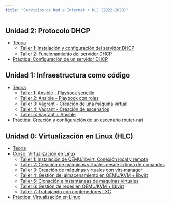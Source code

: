 ```yaml
---
title: "Servicios de Red e Internet + HLC (2022-2023)"
---
```


## Unidad 2: Protocolo DHCP

* [Teoría](https://raw.githubusercontent.com/josedom24/presentaciones/main/servicios/dhcp.pdf)
	* [Taller 1: Instalación y configuración del servidor DHCP](2_dhcp/t1.html)
	* [Taller 2: Funcionamiento del servidor DHCP](2_dhcp/t2.html)
* [Práctica: Configuración de un servidor DHCP](2_dhcp/practica.html)

## Unidad 1: Infraestructura como código
	
* [Teoría](https://raw.githubusercontent.com/josedom24/presentaciones/main/servicios/iac.pdf)
	* [Taller 1: Ansible - Playbook sencillo](1_iac/t1.html)
	* [Taller 2: Ansible - Playbook con roles](1_iac/t2.html)
	* [Taller 3: Vagrant - Creación de una máquina virtual](1_iac/t3.html)
	* [Taller 4: Vagrant - Creación de escenarios](1_iac/t4.html)
	* [Taller 5: Vagrant + Ansible](1_iac/t5.html)
* [Práctica: Creación y configuración de un escenario router-nat](1_iac/practica.html)

## Unidad 0: Virtualización en Linux (HLC)

* [Teoría](https://raw.githubusercontent.com/josedom24/presentaciones/main/hlc/virtualizacion.pdf)
* [Curso: Virtualización en Linux](https://github.com/josedom24/curso_virtualizacion_linux)
	* [Taller 1: Instalación de QEMU/libvirt. Conexión local y remota](0_virtualizacion/t1.html)
    * [Taller 2: Creación de máquinas virtuales desde la línea de comandos](0_virtualizacion/t2.html)
    * [Taller 3: Creación de máquinas virtuales con virt-manager](0_virtualizacion/t3.html)
    * [Taller 4: Gestión del almacenamiento en QEMU/KVM + libvirt](0_virtualizacion/t4.html)
    * [Taller 5: Clonación e instantáneas de maquinas virtuales](0_virtualizacion/t5.html)
    * [Taller 6: Gestión de redes en QEMU/KVM + libvirt](0_virtualizacion/t6.html)
    * [Taller 7: Trabajando con contenedores LXC](0_virtualizacion/t7.html)
* [Práctica: Virtualización en Linux](0_virtualizacion/practica.html)




<!--



## Protocolo HTTP

* [Teoría](https://raw.githubusercontent.com/josedom24/presentaciones/main/servicios/http.pdf)
	* [Taller 1: Peticiones HTTP](3_http/t1.html)
	* [Taller 2: Configuración del servidor web Apache2](3_http/t2.html)
	* [Taller 3: Instalación de phpmyadmin](3_http/t3.html)
	* [Taller 4: apache2 como proxy inverso](3_http/t4.html)
* [Práctica: Instalación de nginx con PHP](3_http/practica.html)

## Cloud Coumputing IaaS. OpenStack 

* Teoría
* [Curso OpenStack](https://github.com/josedom24/curso_openstack_ies)
	* Taller 1: Configuración del cliente VPN 
	* Taller 2: Primeros pasos con OpenStack
	* Taller 3: Gestión de instancias en OpenStack
	* Taller 4: Gestión del almacenamiento en OpenStack
	* Taller 5: Gestión de redes en Openstack
* Práctica


## Protocolo DNS

* Teoría
	* [Taller 1: Consultas DNS con dig](4_dns/t1.html)
	* [Taller 2: Instalación y configuración del servidor bind9 en nuestra red local](4_dns/t2.html)
	* [Taller 3: Instalación y configuración de un servidor DNS esclavo](4_dns/t3.html)
	* [Taller 4: Delegación de subdominios con bind9](4_dns/t4.html)
* Práctica: DNS en nuestro escenario de trabajo
-->
